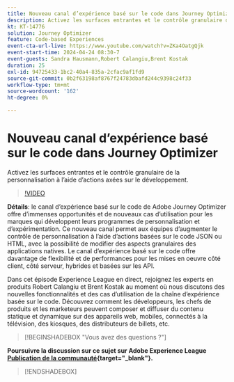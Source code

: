 ```yaml
---
title: Nouveau canal d’expérience basé sur le code dans Journey Optimizer
description: Activez les surfaces entrantes et le contrôle granulaire de la personnalisation à l’aide d’actions axées sur le développement.
kt: KT-14776
solution: Journey Optimizer
feature: Code-based Experiences
event-cta-url-live: https://www.youtube.com/watch?v=ZKa4OatgQjk
event-start-time: 2024-04-24 08:30-7
event-guests: Sandra Hausmann,Robert Calangiu,Brent Kostak
duration: 25
exl-id: 94725433-1bc2-40a4-835a-2cfac9af1fd9
source-git-commit: 0b2f63198af8767f24783dbafd244c9398c24f33
workflow-type: tm+mt
source-wordcount: '162'
ht-degree: 0%

---
```


# Nouveau canal d’expérience basé sur le code dans Journey Optimizer

Activez les surfaces entrantes et le contrôle granulaire de la personnalisation à l’aide d’actions axées sur le développement.

>[!VIDEO](https://video.tv.adobe.com/v/3428095/?quality=12&learn=on)

**Détails**: le canal d’expérience basé sur le code de Adobe Journey Optimizer offre d’immenses opportunités et de nouveaux cas d’utilisation pour les marques qui développent leurs programmes de personnalisation et d’expérimentation. Ce nouveau canal permet aux équipes d’augmenter le contrôle de personnalisation à l’aide d’actions basées sur le code JSON ou HTML, avec la possibilité de modifier des aspects granulaires des applications natives. Le canal d’expérience basé sur le code offre davantage de flexibilité et de performances pour les mises en oeuvre côté client, côté serveur, hybrides et basées sur les API.

Dans cet épisode Experience League en direct, rejoignez les experts en produits Robert Calangiu et Brent Kostak au moment où nous discutons des nouvelles fonctionnalités et des cas d’utilisation de la chaîne d’expérience basée sur le code. Découvrez comment les développeurs, les chefs de produits et les marketeurs peuvent composer et diffuser du contenu statique et dynamique sur des appareils web, mobiles, connectés à la télévision, des kiosques, des distributeurs de billets, etc.

>[!BEGINSHADEBOX &quot;Vous avez des questions ?&quot;]

**Poursuivre la discussion sur ce sujet sur Adobe Experience League [Publication de la communauté](https://experienceleaguecommunities.adobe.com/t5/journey-optimizer-discussions/experience-league-live-post-session-discussion-new-code-based/m-p/668305#M205){target="_blank"}.**

>[!ENDSHADEBOX]
